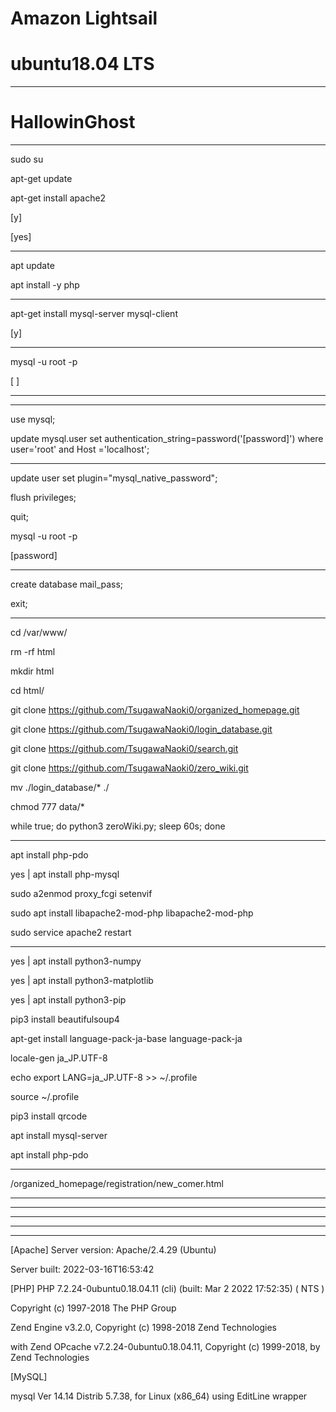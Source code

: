 # Amazon Lightsail
# ubuntu18.04 LTS

-------------------------------------------------------------------

# HallowinGhost

-------------------------------------------------------------------
sudo su

apt-get update

apt-get install apache2

[y]

[yes]

------------------------------------------------------------------
apt update

apt install -y php

------------------------------------------------------------------
apt-get install mysql-server mysql-client

[y]

-------------------------------------------------------------------
mysql -u root -p

[ ]

-------------------------------------------------------------------
-------------------------------------------------------------------
use mysql;  

update mysql.user set authentication_string=password('[password]') where user='root' and Host ='localhost';

-------------------------------------------------------------------
update user set  plugin="mysql_native_password";

flush privileges;

quit;

mysql -u root -p

[password]

--------------------------------------------------------------------

create database mail_pass;

exit;

-------------------------------------------------------------------
cd /var/www/

rm -rf html

mkdir html

cd html/

git clone https://github.com/TsugawaNaoki0/organized_homepage.git

git clone https://github.com/TsugawaNaoki0/login_database.git

git clone https://github.com/TsugawaNaoki0/search.git

git clone https://github.com/TsugawaNaoki0/zero_wiki.git

mv ./login_database/* ./

chmod 777 data/*

while true; do python3 zeroWiki.py; sleep 60s; done

-------------------------------------------------------------------

apt install php-pdo

yes | apt install php-mysql

sudo a2enmod proxy_fcgi setenvif

sudo apt install libapache2-mod-php libapache2-mod-php

sudo service apache2 restart

-------------------------------------------------------------------

yes | apt install python3-numpy

yes | apt install python3-matplotlib

yes | apt install python3-pip

pip3 install beautifulsoup4

apt-get install language-pack-ja-base language-pack-ja

locale-gen ja_JP.UTF-8

echo export LANG=ja_JP.UTF-8 >> ~/.profile

source ~/.profile

pip3 install qrcode

apt install mysql-server

apt install php-pdo

--------------------------------------------------------------------
/organized_homepage/registration/new_comer.html

--------------------------------------------------------------------
--------------------------------------------------------------------
--------------------------------------------------------------------
--------------------------------------------------------------------
--------------------------------------------------------------------
[Apache]
Server version: Apache/2.4.29 (Ubuntu)

Server built:   2022-03-16T16:53:42


[PHP]
PHP 7.2.24-0ubuntu0.18.04.11 (cli) (built: Mar  2 2022 17:52:35) ( NTS )

Copyright (c) 1997-2018 The PHP Group

Zend Engine v3.2.0, Copyright (c) 1998-2018 Zend Technologies
    
with Zend OPcache v7.2.24-0ubuntu0.18.04.11, Copyright (c) 1999-2018, by Zend Technologies


[MySQL]

mysql  Ver 14.14 Distrib 5.7.38, for Linux (x86_64) using  EditLine wrapper
